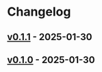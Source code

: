 # Changelog

## [v0.1.1](https://github.com/shuntaka9576/no-fri-push/compare/v0.1.0...v0.1.1) - 2025-01-30

## [v0.1.0](https://github.com/shuntaka9576/no-fri-push/commits/v0.1.0) - 2025-01-30
